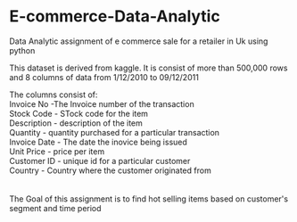 # E-commerce-Data-Analytic
Data Analytic assignment of e commerce sale for a retailer in Uk using python<br>

This dataset is derived from kaggle. It is consist of more than 500,000 rows and 8 columns of data from 1/12/2010 to 09/12/2011<br>

The columns consist of:<br>
Invoice No -The Invoice number of the transaction<br>
Stock Code - STock code for the item<br>
Description - description of the item<br>
Quantity - quantity purchased for a particular transaction<br>
Invoice Date - The date the inovice being issued<br>
Unit Price - price per item<br>
Customer ID - unique id for a particular customer<br>
Country - Country where the customer originated from<br>
<br>
<br>
The Goal of this assignment is to find hot selling items based on customer's segment and time period
